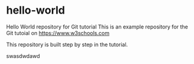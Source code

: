 # hello-world
Hello World repository for Git tutorial
This is an example repository for the Git tutoial on https://www.w3schools.com

This repository is built step by step in the tutorial.

swasdwdawd